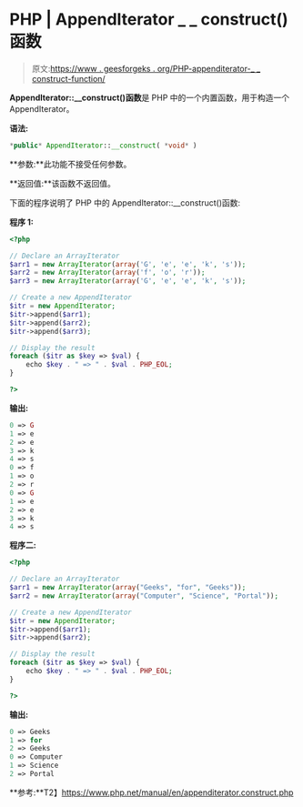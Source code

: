 # PHP | AppendIterator _ _ construct()函数

> 原文:[https://www . geesforgeks . org/PHP-appenditerator-_ _ construct-function/](https://www.geeksforgeeks.org/php-appenditerator-__construct-function/)

**AppendIterator::__construct()函数**是 PHP 中的一个内置函数，用于构造一个 AppendIterator。

**语法:**

```php
*public* AppendIterator::__construct( *void* )
```

**参数:**此功能不接受任何参数。

**返回值:**该函数不返回值。

下面的程序说明了 PHP 中的 AppendIterator::__construct()函数:

**程序 1:**

```php
<?php

// Declare an ArrayIterator
$arr1 = new ArrayIterator(array('G', 'e', 'e', 'k', 's'));
$arr2 = new ArrayIterator(array('f', 'o', 'r'));
$arr3 = new ArrayIterator(array('G', 'e', 'e', 'k', 's'));

// Create a new AppendIterator
$itr = new AppendIterator;
$itr->append($arr1);
$itr->append($arr2);
$itr->append($arr3);

// Display the result
foreach ($itr as $key => $val) {
    echo $key . " => " . $val . PHP_EOL;
}

?>
```

**输出:**

```php
0 => G
1 => e
2 => e
3 => k
4 => s
0 => f
1 => o
2 => r
0 => G
1 => e
2 => e
3 => k
4 => s

```

**程序二:**

```php
<?php

// Declare an ArrayIterator
$arr1 = new ArrayIterator(array("Geeks", "for", "Geeks"));
$arr2 = new ArrayIterator(array("Computer", "Science", "Portal"));

// Create a new AppendIterator
$itr = new AppendIterator;
$itr->append($arr1);
$itr->append($arr2);

// Display the result
foreach ($itr as $key => $val) {
    echo $key . " => " . $val . PHP_EOL;
}

?>
```

**输出:**

```php
0 => Geeks
1 => for
2 => Geeks
0 => Computer
1 => Science
2 => Portal

```

**参考:**T2】https://www.php.net/manual/en/appenditerator.construct.php